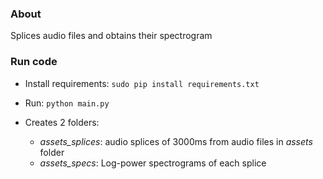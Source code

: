 ### About

Splices audio files and obtains their spectrogram

### Run code
* Install requirements: ```sudo pip install requirements.txt```

* Run: ```python main.py``` 

* Creates 2 folders:
    * *assets_splices*: audio splices of 3000ms from audio files in *assets* folder
    * *assets_specs*: Log-power spectrograms of each splice
